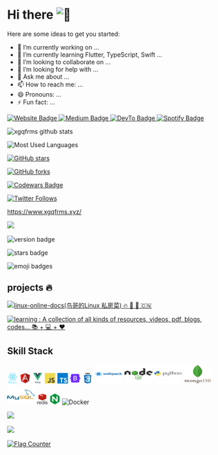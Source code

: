 # Hi there <span><img src="https://cdn.xgqfrms.xyz/images/wave-hand.gif" alt="👋" title="wave-hand" style="width: 36px;"/></span>

Here are some ideas to get you started:

- 🔭 I’m currently working on ...
- 🌱 I’m currently learning Flutter, TypeScript, Swift ...
- 👯 I’m looking to collaborate on ...
- 🤔 I’m looking for help with ...
- 💬 Ask me about ...
- 📫 How to reach me: ...
- 😄 Pronouns: ...
- ⚡ Fun fact: ...

<a href="https://xgqfrms.xyz">
  <img src="https://img.shields.io/badge/-xgqfrms-4E69C8?style=flat-square&amp;labelColor=4E69C8&amp;logo=Firefox&amp;link=https://xgqfrms.xyz" alt="Website Badge">
</a>
<a href="https://medium.com/@xgqfrms">
  <img src="https://img.shields.io/badge/-@xgqfrms-14c767?style=flat-square&amp;labelColor=14c767&amp;logo=Medium&amp;link=https://medium.com/@xgqfrms" alt="Medium Badge">
</a>
<a href="https://dev.to/xgqfrms">
  <img src="https://img.shields.io/badge/-@xgqfrms-0A0A0A?style=flat-square&amp;labelColor=0A0A0A&amp;logo=dev.to&amp;link=https://dev.to/xgqfrms" alt="DevTo Badge">
</a>
<a href="https://open.spotify.com/user/xgqfrms-id">
  <img src="https://img.shields.io/badge/-@xgqfrms-1ED760?style=flat-square&amp;labelColor=000000&amp;logo=Spotify&amp;link=https://open.spotify.com/user/xgqfrms-id" alt="Spotify Badge">
</a>

<!--
<a href="https://www.linkedin.com/in/xgqfrms/">
  <img src="https://img.shields.io/badge/-@xgqfrms-0077B5?style=flat-square&amp;labelColor=0077B5&amp;logo=LinkedIn&amp;link=https://www.linkedin.com/in/xgqfrms/" alt="LinkedIn Badge">
</a>
-->
<!--
<img align="right" src="https://media1.giphy.com/media/13HgwGsXF0aiGY/giphy.gif" />
-->


![xgqfrms github stats](https://github-readme-stats.vercel.app/api?username=xgqfrms&show_icons=true)

![Most Used Languages](https://github-readme-stats.vercel.app/api/top-langs/?username=xgqfrms)

[![GitHub stars](https://img.shields.io/github/stars/xgqfrms/cdn.svg?style=social)](https://github.com/xgqfrms/xgqfrms/stargazers)

[![GitHub forks](https://img.shields.io/github/forks/xgqfrms/cdn.svg?style=social)](https://github.com/xgqfrms/xgqfrms/network/members)

[![Codewars Badge](https://www.codewars.com/users/xgqfrms/badges/micro)](https://www.codewars.com/users/xgqfrms)

[![Twitter Follows](https://img.shields.io/twitter/follow/xgqfrms?label=Follow&amp;style=social)](https://twitter.com/xgqfrms)

https://www.xgqfrms.xyz/


![](https://img.shields.io/badge/coverage-100%25-brightgreen)

![version badge](https://img.shields.io/badge/version-1.1.1-brightgreen)

![stars badge](https://img.shields.io/badge/stars-★★★★★-brightgreen)

<!-- ★★★★☆ -->

![emoji badges](https://img.shields.io/badge/👻✅🎉🔥🎯🕵💻🌈🚀-emoji_badges-brightgreen)

## projects 🔥


[![linux-online-docs(鸟哥的Linux 私房菜) 🔥 🚀 🎉 🇨🇳](https://github-readme-stats-seven-gilt.vercel.app/api/pin/?username=xgqfrms&repo=linux-online-docs)](https://linux.xgqfrms.xyz)

<!--
[![🚀 ✈️ 🚄 CDN for everyone who wants to speed his website freely😄](https://github-readme-stats-seven-gilt.vercel.app/api/pin/?username=xgqfrms&repo=cdn)](https:///cdn.xgqfrms.xyz)
-->

[![learning : A collection of all kinds of resources, videos, pdf, blogs, codes... 📚 + 💻 + ❤](https://github-readme-stats-seven-gilt.vercel.app/api/pin/?username=xgqfrms&repo=learning)](https://learning.xgqfrms.xyz)




<h2>Skill Stack</h2>
<p align="left">
  <img src="https://raw.githubusercontent.com/devicons/devicon/master/icons/react/react-original-wordmark.svg" alt="react" width="25" height="25" />
  <img src="https://raw.githubusercontent.com/devicons/devicon/master/icons/angularjs/angularjs-original.svg" alt="angular-js" width="25" height="25" />
  <img src="https://raw.githubusercontent.com/devicons/devicon/master/icons/vuejs/vuejs-original-wordmark.svg" alt="vue" width="25" height="25" />
  <img src="https://raw.githubusercontent.com/devicons/devicon/master/icons/javascript/javascript-original.svg" alt="javascript" width="25" height="25" />
  <img src="https://raw.githubusercontent.com/devicons/devicon/master/icons/typescript/typescript-original.svg" alt="typescript" width="25" height="25" />
  <img src="https://raw.githubusercontent.com/devicons/devicon/master/icons/bootstrap/bootstrap-plain.svg" alt="bootstrap" width="25" height="25" />
  <img src="https://raw.githubusercontent.com/devicons/devicon/master/icons/css3/css3-original-wordmark.svg" alt="css3" width="25" height="25" />
  <img src="https://raw.githubusercontent.com/devicons/devicon/master/icons/webpack/webpack-original-wordmark.svg" alt="gulp" width="65" height="45" />
  <img src="https://raw.githubusercontent.com/devicons/devicon/master/icons/nodejs/nodejs-original-wordmark.svg" alt="nodejs" width="65" height="45" />
  <img src="https://raw.githubusercontent.com/devicons/devicon/master/icons/python/python-original-wordmark.svg" alt="python" width="65" height="45" />
  <img src="https://raw.githubusercontent.com/devicons/devicon/master/icons/mongodb/mongodb-original-wordmark.svg" alt="mongodb" width="65" height="45" />
  <img src="https://raw.githubusercontent.com/devicons/devicon/master/icons/mysql/mysql-original-wordmark.svg" alt="mysql" width="65" height="45" />
  <img src="https://raw.githubusercontent.com/devicons/devicon/master/icons/redis/redis-original-wordmark.svg" alt="redis" width="25" height="25" />
  <img src="https://raw.githubusercontent.com/devicons/devicon/master/icons/nginx/nginx-original.svg" alt="nginx" width="25" height="25" />
  <img src="https://devicons.github.io/devicon/devicon.git/icons/docker/docker-original-wordmark.svg" alt="Docker" width="25" height="25" />
</p>
<!--

<h2>Skill Stack</h2>
<p align="left">
  <img src="https://raw.githubusercontent.com/devicons/devicon/master/icons/react/react-original-wordmark.svg" alt="react" width="25" height="25" />
  <img src="https://raw.githubusercontent.com/devicons/devicon/master/icons/angularjs/angularjs-original.svg" alt="angular-js" width="25" height="25" />
  <img src="https://raw.githubusercontent.com/devicons/devicon/master/icons/vuejs/vuejs-original-wordmark.svg" alt="vue" width="25" height="25" />
  <img src="https://raw.githubusercontent.com/devicons/devicon/master/icons/bootstrap/bootstrap-plain.svg" alt="bootstrap" width="25" height="25" />
  <img src="https://raw.githubusercontent.com/devicons/devicon/master/icons/css3/css3-original-wordmark.svg" alt="css3" width="25" height="25" />
  <img src="https://raw.githubusercontent.com/devicons/devicon/master/icons/gulp/gulp-plain.svg" alt="gulp" width="25" height="25" />
  <img src="https://raw.githubusercontent.com/devicons/devicon/master/icons/java/java-original-wordmark.svg" alt="java" width="25" height="25" />
  <img src="https://raw.githubusercontent.com/devicons/devicon/master/icons/javascript/javascript-original.svg" alt="javascript" width="25" height="25" />
  <img src="https://raw.githubusercontent.com/devicons/devicon/master/icons/typescript/typescript-original.svg" alt="typescript" width="25" height="25" />
  <img src="https://raw.githubusercontent.com/devicons/devicon/master/icons/dot-net/dot-net-original-wordmark.svg" alt=".NET" width="25" height="25" />
  <img src="https://raw.githubusercontent.com/devicons/devicon/master/icons/mongodb/mongodb-original-wordmark.svg" alt="mongodb" width="25" height="25" />
  <img src="https://raw.githubusercontent.com/devicons/devicon/master/icons/mysql/mysql-original-wordmark.svg" alt="mysql" width="25" height="25" />
  <img src="https://raw.githubusercontent.com/devicons/devicon/master/icons/redis/redis-original-wordmark.svg" alt="redis" width="25" height="25" />
  <img src="https://raw.githubusercontent.com/devicons/devicon/master/icons/nodejs/nodejs-original-wordmark.svg" alt="nodejs" width="25" height="25" />
  <img src="https://raw.githubusercontent.com/devicons/devicon/master/icons/python/python-original-wordmark.svg" alt="python" width="25" height="25" />
  <img src="https://raw.githubusercontent.com/devicons/devicon/master/icons/nginx/nginx-original.svg" alt="nginx" width="25" height="25" />
  <img src="https://raw.githubusercontent.com/devicons/devicon/master/icons/cucumber/cucumber-plain.svg" alt="cucumber" width="25" height="25" />
  <img src="https://raw.githubusercontent.com/devicons/devicon/master/icons/heroku/heroku-plain.svg" alt="heroku" width="25" height="25" />
  <img src="https://raw.githubusercontent.com/devicons/devicon/master/icons/travis/travis-plain.svg" alt="travis" width="25" height="25" />
  <img src="https://raw.githubusercontent.com/github/explore/80688e429a7d4ef2fca1e82350fe8e3517d3494d/topics/aws/aws.png" alt="aws" width="25" height="25" />
  <img src="https://www.vectorlogo.zone/logos/google_cloud/google_cloud-icon.svg" alt="gcp" width="25" height="25" />
  <img src="https://devicons.github.io/devicon/devicon.git/icons/docker/docker-original-wordmark.svg" alt="Docker" width="25" height="25" />
  <img src="https://www.vectorlogo.zone/logos/kubernetes/kubernetes-icon.svg" alt="Kubernetes" width="25" height="25" />
</p>

-->


<!--
**xgqfrms/xgqfrms** is a ✨ _special_ ✨ repository because its `README.md` (this file) appears on your GitHub profile.

Here are some ideas to get you started:

- 🔭 I’m currently working on ...
- 🌱 I’m currently learning ...
- 👯 I’m looking to collaborate on ...
- 🤔 I’m looking for help with ...
- 💬 Ask me about ...
- 📫 How to reach me: ...
- 😄 Pronouns: ...
- ⚡ Fun fact: ...
-->

![](https://komarev.com/ghpvc/?username=xgqfrms&color=ff69b4&label=PV)

![](https://visitor-badge.glitch.me/badge?page_id=xgqfrms)

<a href="https://info.flagcounter.com/woW7">
    <img src="https://s05.flagcounter.com/count2/woW7/bg_000000/txt_00ff00/border_FF00FF/columns_2/maxflags_10/viewers_0/labels_1/pageviews_1/flags_0/percent_1/" alt="Flag Counter" border="0">
</a>

